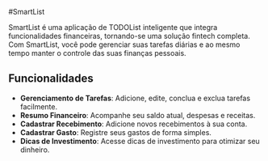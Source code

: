 #SmartList

SmartList é uma aplicação de TODOList inteligente que integra funcionalidades financeiras, tornando-se uma solução fintech completa. Com SmartList, você pode gerenciar suas tarefas diárias e ao mesmo tempo manter o controle das suas finanças pessoais.

## Funcionalidades

- **Gerenciamento de Tarefas**: Adicione, edite, conclua e exclua tarefas facilmente.
- **Resumo Financeiro**: Acompanhe seu saldo atual, despesas e receitas.
- **Cadastrar Recebimento**: Adicione novos recebimentos à sua conta.
- **Cadastrar Gasto**: Registre seus gastos de forma simples.
- **Dicas de Investimento**: Acesse dicas de investimento para otimizar seu dinheiro.
